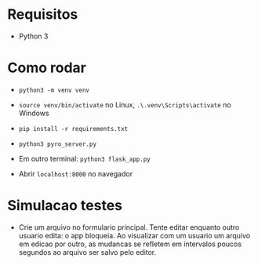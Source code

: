 # Requisitos

- Python 3

# Como rodar

- `python3 -m venv venv`

- `source venv/bin/activate` no Linux, `.\.venv\Scripts\activate` no Windows

- `pip install -r requirements.txt`

- `python3 pyro_server.py`

- Em outro terminal: `python3 flask_app.py`

- Abrir `localhost:8000` no navegador

# Simulacao testes

- Crie um arquivo no formulario principal. Tente editar enquanto outro usuario edita: o app bloqueia. Ao visualizar com um usuario um arquivo em edicao por outro, as mudancas se refletem em intervalos poucos segundos ao arquivo ser salvo pelo editor.
